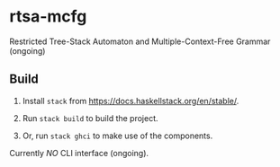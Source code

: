# rtsa-mcfg
 Restricted Tree-Stack Automaton and Multiple-Context-Free Grammar (ongoing)

## Build

1. Install `stack` from https://docs.haskellstack.org/en/stable/.

2. Run `stack build` to build the project.

3. Or, run `stack ghci` to make use of the components.

Currently *NO* CLI interface (ongoing).
